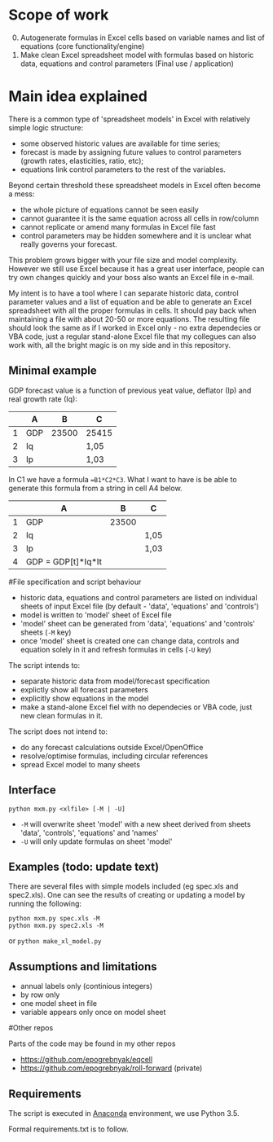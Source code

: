 # Scope of work

0. Autogenerate formulas in Excel cells based on variable names and list of equations (core functionality/engine)
1. Make clean Excel spreadsheet model with formulas based on historic data, equations and control parameters (Final use / application) 

# Main idea explained

There is a common type of 'spreadsheet models' in Excel with relatively simple logic structure:
- some observed historic values are available for time series; 
- forecast is made by assigning future values to control parameters (growth rates, elasticities, ratio, etc);
- equations link control parameters to the rest of the variables. 

Beyond certain threshold these spreadsheet models in Excel often become a mess: 
- the whole picture of equations cannot be seen easily
- cannot guarantee it is the same equation across all cells in row/column 
- cannot replicate or amend many formulas in Excel file fast
- control parameters may be hidden somewhere and it is unclear what really governs your forecast.

This problem grows bigger with your file size and model complexity. However we still use Excel because it has a great user interface, people can try own changes quickly and your boss also wants an Excel file in e-mail.  

My intent is to have a tool where I can separate historic data, control parameter values and a list of equation and be able to generate an Excel spreadsheet with all the proper formulas in cells. It should pay back when maintaining a file with about 20-50 or more equations. The resulting file should look the same as if I worked in Excel only - no extra dependecies or VBA code, just a regular stand-alone Excel file that my collegues can also work with, all the bright magic is on my side and in this repository. 

## Minimal example

GDP forecast value is a function of previous yeat value, deflator (Ip) and real growth rate (Iq):

|   | A   | B     | C     |
|---|-----|-------|-------|
| 1 | GDP | 23500 | 25415 |
| 2 | Iq  |       | 1,05  |
| 3 | Ip  |       | 1,03  |

In C1 we have a formula ```=B1*C2*C3```. What I want to have is be able to generate this formula from a string in cell A4 below.

|   | A   | B     | C     |
|---|-----|-------|-------|
| 1 | GDP | 23500 |       |
| 2 | Iq  |       | 1,05  |
| 3 | Ip  |       | 1,03  |
| 4 | GDP = GDP[t]\*Iq\*It  |       |  |

#File specification and script behaviour

- historic data, equations and control parameters are listed on individual sheets of input Excel file (by default - 'data', 'equations' and 'controls')
- model is written to 'model' sheet of Excel file 
- 'model' sheet can be generated from 'data', 'equations' and 'controls' sheets (```-M``` key)
- once 'model' sheet is created one can change data, controls and equation solely in it and refresh formulas in cells (```-U``` key)

The script intends to:
- separate historic data from model/forecast specification 
- explictly show all forecast parameters 
- explicitly show equations in the model  
- make a stand-alone Excel fiel with no dependecies or VBA code, just new clean formulas in it.

The script does not intend to:
- do any forecast calculations outside Excel/OpenOffice
- resolve/optimise formulas, including circular references
- spread Excel model to many sheets

## Interface
```python mxm.py <xlfile> [-M | -U]```    

- ```-M``` will overwrite sheet 'model' with a new sheet derived from sheets 'data', 'controls', 'equations' and 'names'  
- ```-U``` will only update formulas on sheet 'model'   

## Examples (todo: update text)
There are several files with simple models included (eg spec.xls and spec2.xls). One can see the results of creating or updating a model by running the following:
```
python mxm.py spec.xls -M
python mxm.py spec2.xls -M
```
or
```python make_xl_model.py```

## Assumptions and limitations

- annual labels only (continious integers)
- by row only
- one model sheet in file
- variable appears only once on model sheet

#Other repos

Parts of the code may be found in my other repos
- <https://github.com/epogrebnyak/eqcell>
- <https://github.com/epogrebnyak/roll-forward> (private)

## Requirements

The script is executed in [Anaconda](https://store.continuum.io/cshop/anaconda/) environment, we use Python 3.5.

Formal requirements.txt is to follow. 
